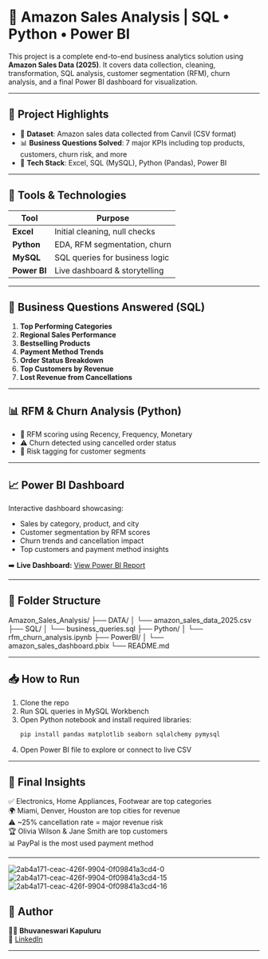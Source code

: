 # 🛒 Amazon Sales Analysis | SQL • Python • Power BI

This project is a complete end-to-end business analytics solution using **Amazon Sales Data (2025)**. It covers data collection, cleaning, transformation, SQL analysis, customer segmentation (RFM), churn analysis, and a final Power BI dashboard for visualization.

---

## 🚀 Project Highlights

- 📁 **Dataset**: Amazon sales data collected from Canvil (CSV format)
- 📊 **Business Questions Solved**: 7 major KPIs including top products, customers, churn risk, and more
- 📌 **Tech Stack**: Excel, SQL (MySQL), Python (Pandas), Power BI

---

## 🔧 Tools & Technologies

| Tool       | Purpose                          |
|------------|----------------------------------|
| **Excel**  | Initial cleaning, null checks    |
| **Python** | EDA, RFM segmentation, churn     |
| **MySQL**  | SQL queries for business logic   |
| **Power BI** | Live dashboard & storytelling  |

---

## 🔎 Business Questions Answered (SQL)

1. **Top Performing Categories**
2. **Regional Sales Performance**
3. **Bestselling Products**
4. **Payment Method Trends**
5. **Order Status Breakdown**
6. **Top Customers by Revenue**
7. **Lost Revenue from Cancellations**

---

## 📊 RFM & Churn Analysis (Python)

- 🧮 RFM scoring using Recency, Frequency, Monetary
- ⚠️ Churn detected using cancelled order status
- 🧠 Risk tagging for customer segments

---

## 📈 Power BI Dashboard

Interactive dashboard showcasing:

- Sales by category, product, and city  
- Customer segmentation by RFM scores  
- Churn trends and cancellation impact  
- Top customers and payment method insights  

➡️ **Live Dashboard:** [View Power BI Report](https://app.powerbi.com/reportEmbed?reportId=0976e465-51e7-4f72-ba06-d545f91596d5&autoAuth=true&ctid=82d0a01d-608b-4667-9790-7ea2d3429dc5)

---

## 📌 Folder Structure

Amazon_Sales_Analysis/
├── DATA/
│ └── amazon_sales_data_2025.csv
├── SQL/
│ └── business_queries.sql
├── Python/
│ └── rfm_churn_analysis.ipynb
├── PowerBI/
│ └── amazon_sales_dashboard.pbix
└── README.md


---

## 📥 How to Run

1. Clone the repo
2. Run SQL queries in MySQL Workbench
3. Open Python notebook and install required libraries:
    ```bash
    pip install pandas matplotlib seaborn sqlalchemy pymysql
    ```
4. Open Power BI file to explore or connect to live CSV

---

## 📌 Final Insights

✅ Electronics, Home Appliances, Footwear are top categories  
🌍 Miami, Denver, Houston are top cities for revenue  
⚠️ ~25% cancellation rate = major revenue risk  
🏆 Olivia Wilson & Jane Smith are top customers  
📊 PayPal is the most used payment method  

---
![2ab4a171-ceac-426f-9904-0f09841a3cd4-0](https://github.com/user-attachments/assets/ffed98aa-7c4a-405b-b130-a015419ae0ae)
![2ab4a171-ceac-426f-9904-0f09841a3cd4-15](https://github.com/user-attachments/assets/01dc3bf8-5b80-4d2a-9d77-eeb9ca47ba4c)
![2ab4a171-ceac-426f-9904-0f09841a3cd4-16](https://github.com/user-attachments/assets/b70ff2b5-9320-4bbf-a544-8cc3ba289970)

## 💼 Author

👩‍💻 **Bhuvaneswari Kapuluru**  
🔗 [LinkedIn](https://www.linkedin.com/in/bhuvaneswari-kapuluru-2892682bb/)  


---


